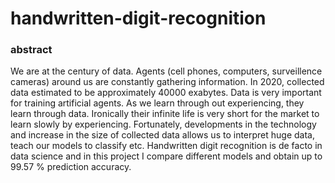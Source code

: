 # handwritten-digit-recognition
### abstract


We are at the century of data. Agents (cell phones, computers, surveillence cameras) around us are constantly gathering information. In 2020, collected data estimated to be approximately 40000 exabytes. Data is very important for training artificial agents. As we learn through out experiencing, they learn through data. Ironically their infinite life is very short for the market to learn slowly by experiencing. Fortunately, developments in the technology and increase in the size of collected data allows us to interpret huge data, teach our models to classify etc. Handwritten digit recognition is de facto in data science and in this project I compare different models and obtain up to 99.57 % prediction accuracy.
